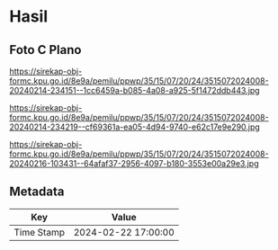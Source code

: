 # Hasil

## Foto C Plano

https://sirekap-obj-formc.kpu.go.id/8e9a/pemilu/ppwp/35/15/07/20/24/3515072024008-20240214-234151--1cc6459a-b085-4a08-a925-5f1472ddb443.jpg

https://sirekap-obj-formc.kpu.go.id/8e9a/pemilu/ppwp/35/15/07/20/24/3515072024008-20240214-234219--cf69361a-ea05-4d94-9740-e62c17e9e290.jpg

https://sirekap-obj-formc.kpu.go.id/8e9a/pemilu/ppwp/35/15/07/20/24/3515072024008-20240216-103431--64afaf37-2956-4097-b180-3553e00a29e3.jpg


## Metadata

| Key        | Value               |
| ---------- | ------------------- |
| Time Stamp | 2024-02-22 17:00:00 |



